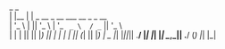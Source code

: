  _      _                                    
| |__  | | _ __   _ __ ___    __ _  _ __     
| '_ \ | || '_ \ | '_ ` _ \  / _` || '_ \    
| | | || || |_) || | | | | || (_| || |_) | _ 
|_| |_||_|| .__/ |_| |_| |_| \__,_|| .__/ (_)
          |_|                      |_|       
